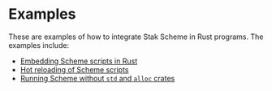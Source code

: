 # Examples

These are examples of how to integrate Stak Scheme in Rust programs. The examples include:

- [Embedding Scheme scripts in Rust](embedded-script)
- [Hot reloading of Scheme scripts](hot-reload)
- [Running Scheme without `std` and `alloc` crates](no-std-no-alloc)
